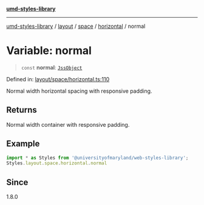 [**umd-styles-library**](../../../../../../README.md)

***

[umd-styles-library](../../../../../../modules.md) / [layout](../../../../../README.md) / [space](../../../README.md) / [horizontal](../README.md) / normal

# Variable: normal

> `const` **normal**: [`JssObject`](../../../../../../utilities/namespaces/transform/type-aliases/JssObject.md)

Defined in: [layout/space/horizontal.ts:110](https://github.com/UMD-Digital/design-system/blob/ada30a44686a89a90941bbd44a6f156101fc9b44/packages/styles/source/layout/space/horizontal.ts#L110)

Normal width horizontal spacing with responsive padding.

## Returns

Normal width container with responsive padding.

## Example

```typescript
import * as Styles from '@universityofmaryland/web-styles-library';
Styles.layout.space.horizontal.normal
```

## Since

1.8.0
